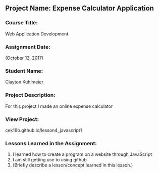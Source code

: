 ## Project Name:  Expense Calculator Application

### Course Title:
Web Application Development

### Assignment Date:
(October 13, 2017)

### Student Name:  
Clayton Kuhlmeier

### Project Description:
For this project I made an online expense calculator

### View Project:
cek16b.github.io/lesson4_javascript1

### Lessons Learned in the Assignment:
1. I learned how to create a program on a website through JavaScript
2. I am still getting use to using github
3. (Briefly describe a lesson/concept learned in this lesson.)

